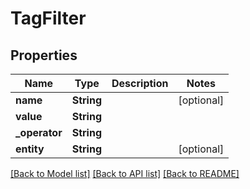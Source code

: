 # TagFilter

## Properties
Name | Type | Description | Notes
------------ | ------------- | ------------- | -------------
**name** | **String** |  | [optional] 
**value** | **String** |  | 
**_operator** | **String** |  | 
**entity** | **String** |  | [optional] 

[[Back to Model list]](../README.md#documentation-for-models) [[Back to API list]](../README.md#documentation-for-api-endpoints) [[Back to README]](../README.md)


